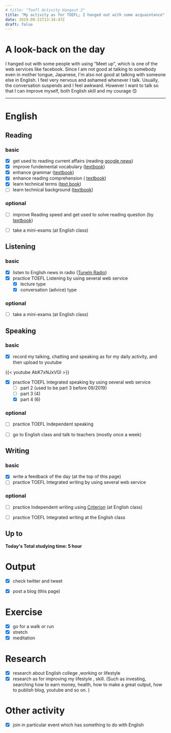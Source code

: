 ```yaml
---
# title: "Toefl Activity Hangout 2"
title: "My activity as for TOEFL; I hanged out with some acquaintance"
date: 2019-09-21T13:34:47Z
draft: false
---
```


# A look-back on the day

I hanged out with some people with using "Meet up", which is one of the web services like facebook. Since I am not good at talking to somebody even in mother tongue, Japanese, I'm also not good at talking with someone else in English. I feel very nervous and ashamed whenever I talk. Usually, the conversation suspends and I feel awkward. However I want to talk so that I can improve myself, both English skill and my courage 😊













------



# English

## Reading

### basic

- [x] get used to reading current affairs (reading [google news](https://news.google.com/))
- [x] improve fundemental vocabulary ([textbook](https://www.amazon.co.jp/dp/4010941855/))
- [x] enhance grammar ([textbook](https://www.amazon.co.jp/dp/4896808371/))
- [x] enhance reading  comprehension ( [textbook](https://www.amazon.co.jp/dp/4010323310/))
- [x] learn technical terms ([text book](https://www.amazon.co.jp/dp/4866390611/))
- [ ] learn technical background ([textbook](https://www.amazon.co.jp/dp/4789015874/))

### optional

- [ ] improve Reading speed and get used to solve reading question (by [textbook](https://www.amazon.co.jp/dp/4862902014/))
- [ ] take a mini-exams (at English class)





## Listening

### basic

- [x] listen to English news in radio ([TuneIn Radio](https://tunein.com))
- [x] practice TOEFL Listening by using several web service
  - [x] lecture type
  - [x] conversation (advice) type

### optional

- [ ] take a mini-exams (at English class)





## Speaking

### basic

- [x] record my talking, chatting and speaking as for my daily activity, and then upload to youtube

{{< youtube AbK7xNJxVGI >}}

- [x] practice TOEFL Integrated speaking  by using several web service
  - [ ] part 2 (used to be part 3 before 09/2019)
  - [ ] part 3 (4)
  - [x] part 4 (6)

### optional

- [ ] practice TOEFL Independent speaking
- [ ] go to English class and talk to teachers (mostly once a week)





## Writing

### basic

- [x] write a feedback of the day (at the top of this page)
- [ ] practice TOEFL Integrated writing by using several web service

### optional

- [ ] practice Independent writing using [Criterion](https://criterion.ets.org/criterion/default.aspx) (at English class)
- [ ] practice TOEFL Integrated writing at the English class



## Up to

**Today's Total studying time:   5   hour**







# Output

- [x] check twitter and tweet
- [x] post a blog (this page)



# Exercise

- [x] go for a walk or run
- [x] stretch
- [x] meditation

# Research

- [x] research about English college ,working or lifestyle
- [x] research as for improving my lifestyle , skill. (Such as investing, searching how to earn money, health, how to make a great output, how to publish blog, youtube and so on. )

# Other activity

- [x] join in particular event which has something to do with English 

